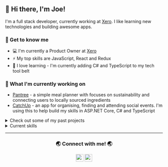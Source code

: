 ## 👋 Hi there, I'm Joe!

I'm a full stack developer, currently working at [Xero][xero]. I like learning new technologies and building awesome apps.

### 👾 Get to know me

- 💻 I'm currently a Product Owner at [Xero][xero]
- ⚡ My top skills are JavaScript, React and Redux
- 🌱 I love learning - I'm currently adding C# and TypeScript to my tech tool belt

### 🔭 What I'm currently working on

- [Pantree][pantree] - a simple meal planner with focuses on sustainability and connecting users to locally sourced ingredients
- [CatchUp][catchup] - an app for organising, finding and attending social events. I'm using this to help build my skills in ASP.NET Core, C# and TypeScript
<!-- - [Allocredit][allocredit] - an app that allows Xero users to allocate credit notes to their AR invoices in bulk -->

<details>
  <summary>Check out some of my past projects</summary>
  <br>
  
  I recently graduated from [Enspiral Dev Academy][eda], a full immersion development boot camp. The projects below were completed while I was on the boot camp and are a mix of individual and group projects. They're listed in chronological order of when they were built, with the most recent being at the top.

  - [show-me-the-money][show-me-the-money] - Records and tracks the cost of meetings based on hourly rates of the attendees
  - [todo-full-stack][todo-full-stack] - A simple to-do list app
  - [quiz-me-tender][quiz-me-tender] - Pub quiz app!
  - [life-of-the-party][life-of-the-party] - Web-based version of the American card game, Black or Red
  - [grateful-8][grateful-8] - The magic 8 ball redefined
  - [mind-eater][mind-eater] - A very basic game that 'guesses' what your favourite food is
  - [conways][conways] - Console app that simulates Conway's Game of Life
  - [tdd-bowling][tdd-bowling] - A bowling score calculator built using TDD
  - [sonic-minesweeper][sonic-minesweeper] - Minesweeper to the theme of Sonic the Hedgehog
  - [calculator][calculator] - A basic calculator inspired by retro Casio calculator watches
</details>

<details>
  <summary>Current skills</summary>
  <br>

  - HTML
  - CSS - both custom and frameworks like Materialize, Bulma and Skeleton
  - JavaScript
  - React and Redux
  - Handlebars
  - Express
  - Knex with SQLite and PostgreSQL
  - Node
  - Creating and consuming RESTful APIs

</details>

---

<h3 align="center">🌏 Connect with me! 🌏</h3>

<p align="center">
  <a href="https://www.linkedin.com/in/josef-butler/" alt="Joe Butler | LinkedIn"><img width="24px" src="https://cdn.jsdelivr.net/npm/simple-icons@3.4.0/icons/linkedin.svg"></a>
  <a href="https://github.com/josef-butler" alt="Joe Butler | GitHub"><img width="24px" src="https://cdn.jsdelivr.net/npm/simple-icons@3.4.0/icons/github.svg"></a>
</p>

[xero]: https://www.xero.com/
[eda]: https://devacademy.co.nz/

[pantree]: https://github.com/kotare-2020/Pantree
[catchup]: https://github.com/josef-butler/catchup
[allocredit]: https://github.com/josef-butler/allocredit

[todo-full-stack]: https://github.com/josef-butler/todo-full-stack
[show-me-the-money]: https://github.com/josef-butler/show-me-the-money
[conways]: https://github.com/josef-butler/conways
[life-of-the-party]: https://github.com/kotare-2020/life-of-the-party
[quiz-me-tender]: https://github.com/josef-butler/quiz-me-tender
[grateful-8]: https://github.com/kotare-2020/grateful-8
[mind-eater]: https://github.com/kotare-2020/mind-eater
[tdd-bowling]: https://github.com/josef-butler/tdd-bowling
[sonic-minesweeper]: https://github.com/josef-butler/sonic-minesweeper
[calculator]: https://github.com/josef-butler/calculator

